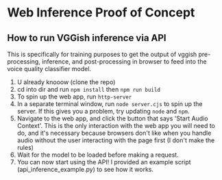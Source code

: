 # Web Inference Proof of Concept

## How to run VGGish inference via API
This is specifically for training purposes to get the output of vggish pre-processing, inference, and post-processing in browser to feed into the voice quality classifier model.

1. U already knooow (clone the repo)
2. cd into dir and run ```npm install``` then ```npm run build```
3. To spin up the web app, run ```http-server```
4. In a separate terminal window, run ```node server.cjs``` to spin up the server. If this gives you a problem, try updating ```node``` and ```npm```.
5. Navigate to the web app, and click the button that says 'Start Audio Context'. This is the only interaction with the web app you will need to do, and it's necessary because browsers don't like when you handle audio without the user interacting with the page first (I don't make the rules)
6. Wait for the model to be loaded before making a request.
7. You can now start using the API! I provided an example script (api_inference_example.py) to see how it works.
